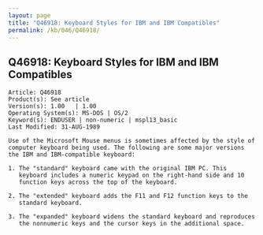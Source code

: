 ```yaml
---
layout: page
title: "Q46918: Keyboard Styles for IBM and IBM Compatibles"
permalink: /kb/046/Q46918/
---
```


## Q46918: Keyboard Styles for IBM and IBM Compatibles

	Article: Q46918
	Product(s): See article
	Version(s): 1.00   | 1.00
	Operating System(s): MS-DOS | OS/2
	Keyword(s): ENDUSER | non-numeric | mspl13_basic
	Last Modified: 31-AUG-1989
	
	Use of the Microsoft Mouse menus is sometimes affected by the style of
	computer keyboard being used. The following are some major versions
	the IBM and IBM-compatible keyboard:
	
	1. The "standard" keyboard came with the original IBM PC. This
	   keyboard includes a numeric keypad on the right-hand side and 10
	   function keys across the top of the keyboard.
	
	2. The "extended" keyboard adds the F11 and F12 function keys to the
	   standard keyboard.
	
	3. The "expanded" keyboard widens the standard keyboard and reproduces
	   the nonnumeric keys and the cursor keys in the additional space.
